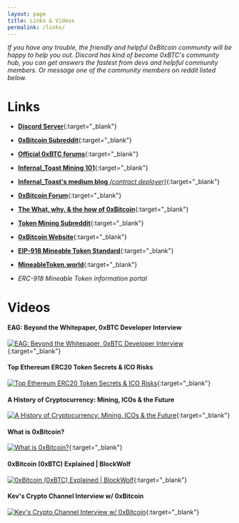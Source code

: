 ```yaml
---
layout: page
title: Links & Videos
permalink: /links/
---
```


*If you have any trouble, the friendly and helpful 0xBitcoin community will be happy to help you out. Discord has kind of become 0xBTC's community hub, you can get answers the fastest from devs and helpful community members. Or message one of the community members on reddit listed below.*

# Links

- [**Discord Server**](https://discordapp.com/invite/xAPwaDC){:target="_blank"}


- [**0xBitcoin Subreddit**](https://www.reddit.com/r/0xbitcoin/){:target="_blank"}


- [**Official 0xBTC forums**](http://forum.0xbtc.io/c/general-discussion){:target="_blank"}


- [**Infernal_Toast Mining 101**](https://medium.com/@admazzola/0xbitcoin-mining-101-9605b7108b9e){:target="_blank"}
- [**Infernal_Toast's medium blog** *(contract deployer)*](https://medium.com/@admazzola){:target="_blank"}


- [**0xBitcoin Forum**](http://forum.0xbtc.io/){:target="_blank"}


- [**The What, why, & the how of 0xBitcoin**](https://medium.com/@0xK/the-what-the-why-and-the-how-of-0xbitcoin-5c635fe2df6b){:target="_blank"}


- [**Token Mining Subreddit**](https://www.reddit.com/r/tokenmining/){:target="_blank"}


- [**0xBitcoin Website**](https://www.0xbitcoin.org){:target="_blank"}


- [**EIP-918 Mineable Token Standard**](https://eips.ethereum.org/EIPS/eip-918){:target="_blank"}


- [**MineableToken.world**](https://mineabletoken.world){:target="_blank"}
- *ERC-918 Mineable Token information portal*

# Videos

#### EAG: Beyond the Whitepaper, 0xBTC Developer Interview
[![EAG: Beyond the Whitepaper, 0xBTC Developer Interview](https://img.youtube.com/vi/l_gK377C948/0.jpg)](https://www.youtube.com/watch?v=l_gK377C948){:target="_blank"}
<br>
#### Top Ethereum ERC20 Token Secrets & ICO Risks
[![Top Ethereum ERC20 Token Secrets & ICO Risks](https://img.youtube.com/vi/XmMR3DQWdKg/0.jpg)](https://www.youtube.com/watch?v=XmMR3DQWdKg){:target="_blank"}
<br>
#### A History of Cryptocurrency: Mining, ICOs & the Future
[![A History of Cryptocurrency: Mining, ICOs & the Future](https://img.youtube.com/vi/PN_1PUrhnPU/0.jpg)](https://www.youtube.com/watch?v=PN_1PUrhnPU){:target="_blank"}
<br>
#### What is 0xBitcoin?
[![What is 0xBitcoin?](https://img.youtube.com/vi/BK68jbXOIWY/0.jpg)](https://www.youtube.com/watch?v=BK68jbXOIWY){:target="_blank"}
<br>
#### 0xBitcoin (0xBTC) Explained | BlockWolf
[![0xBitcoin (0xBTC) Explained | BlockWolf](https://img.youtube.com/vi/ChjgUAOiIPw/0.jpg)](https://www.youtube.com/watch?v=ChjgUAOiIPw){:target="_blank"}
<br>
#### Kev's Crypto Channel Interview w/ 0xBitcoin
[![Kev's Crypto Channel Interview w/ 0xBitcoin](https://img.youtube.com/vi/SBAmCigHcJ4/0.jpg)](https://www.youtube.com/watch?v=SBAmCigHcJ4){:target="_blank"}
